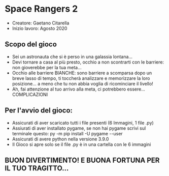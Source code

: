 # Space Rangers 2
- Creatore: Gaetano Citarella
- Inizio lavoro: Agosto 2020
## Scopo del gioco
- Sei un astronauta che si è perso in una galassia lontana... 
- Devi tornare a casa al più presto, occhio a non scontrarti con le  barriere: non gioverebbe per la tua meta...
- Occhio alle barriere BIANCHE: sono barriere a scomparsa dopo un breve lasso di tempo, ti toccherà analizzare e memorizzare la loro posizione... a meno che tu non abbia voglia di ricominciare il livello!
- Ah, fai attenzione al tuo arrivo alla meta, ci potrebbero essere...
COMPLICAZIONI
## Per l'avvio del gioco:
- Assicurati di aver scaricato tutti i file presenti (6 Immagini, 1 file .py)
- Assiurati di aver installato pygame, se non hai pygame scrivi sul terminale questo: py -m pip install -U pygame --user
- Assicurati di avere python nella versione 3.9.0
- Il Gioco si apre solo se il file .py è in una cartella con le 6 immagini
## BUON DIVERTIMENTO! E BUONA FORTUNA PER IL TUO TRAGITTO...
